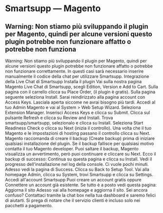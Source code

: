 # Smartsupp — Magento
## Warning: Non stiamo più sviluppando il plugin per Magento, quindi per alcune versioni questo plugin potrebbe non funzionare affatto o potrebbe non funziona
Warning: Non stiamo più sviluppando il plugin per Magento, quindi per alcune versioni questo plugin potrebbe non funzionare affatto o potrebbe non funzionare correttamente. In questi casi sarà necessario inserire manualmente il codice della chat per utilizzare Smartsupp.
Integrazione della Live Chat di Smartsupp
Installa il plugin
Vai sulla nostra pagina Magento Live Chat di Smartsupp, scegli Edition, Version e Add to Cart.
Sulla pagina con il carrello clicca su Place Order, (il plugin è gratis).
Sulla pagina seguente seleziona Install.
Sarai reindirizzato alla pagina account con Access Keys. Lasciala aperta siccome ne avrai bisogno più tardi.
Accedi al tuo Admin Magento e vai al System > Web Setup Wizard.
Seleziona Extension Manager.
Inserisci Access Keys e clicca su Submit.
Clicca sul pulsante Refresh e clicca su Review and Install.
Trova smartsupp/smartsupp, selezionalo e clicca su Install.
Seleziona Start Readiness Check o clicca su Next (inizia il controllo).
Una volta che il tuo Magento e le impostazioni di hosting passano il controllo clicca su Next.
Magento raccomanda di creare il backup (Create backup) prima di iniziare qualsiasi installazione del plugin.
Se il backup fallisce per qualsiasi motivo contatta il tuo Magento developer.
Puoi saltare il backup, Magento visualizza un avvertimento, però puoi continuare e cliccare su Next.
Ecco il backup di successo:
Continua su questa pagina e clicca su Install.
Vedi il progresso dell'installazione nel log della console. Ci vuole pochi minuti.
Adesso vedi la pagina di Success. Clicca su Back to Setup Tool.
Vai alla homepage Admin, clicca su System, trovi Smartsupp e clicca su Settings.
Accedi all'account Smartsupp
Puoi creare un account gratis oppure Connettere un account già esistente.
Se tutto è a posto vedi questa pagina:
Aggiorna il sito
Adesso vai alla homepage e aggiorna il sito.
Sei ancora confuso? Contattaci tramite la chat box nella tua dashboard e saremo felici di aiutarti. Si prega di notare che il servizio clienti è incluso solo nei pacchetti a pagamento.

